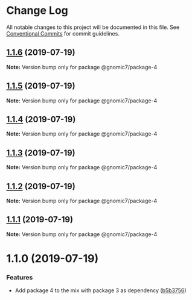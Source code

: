 # Change Log

All notable changes to this project will be documented in this file.
See [Conventional Commits](https://conventionalcommits.org) for commit guidelines.

## [1.1.6](https://github.com/gnomic7/lerna-versioning/compare/@gnomic7/package-4@1.1.5...@gnomic7/package-4@1.1.6) (2019-07-19)

**Note:** Version bump only for package @gnomic7/package-4





## [1.1.5](https://github.com/gnomic7/lerna-versioning/compare/@gnomic7/package-4@1.1.4...@gnomic7/package-4@1.1.5) (2019-07-19)

**Note:** Version bump only for package @gnomic7/package-4





## [1.1.4](https://github.com/gnomic7/lerna-versioning/compare/@gnomic7/package-4@1.1.3...@gnomic7/package-4@1.1.4) (2019-07-19)

**Note:** Version bump only for package @gnomic7/package-4





## [1.1.3](https://github.com/gnomic7/lerna-versioning/compare/@gnomic7/package-4@1.1.2...@gnomic7/package-4@1.1.3) (2019-07-19)

**Note:** Version bump only for package @gnomic7/package-4





## [1.1.2](https://github.com/gnomic7/lerna-versioning/compare/@gnomic7/package-4@1.1.1...@gnomic7/package-4@1.1.2) (2019-07-19)

**Note:** Version bump only for package @gnomic7/package-4





## [1.1.1](https://github.com/gnomic7/lerna-versioning/compare/@gnomic7/package-4@1.1.0...@gnomic7/package-4@1.1.1) (2019-07-19)

**Note:** Version bump only for package @gnomic7/package-4





# 1.1.0 (2019-07-19)


### Features

* Add package 4 to the mix with package 3 as dependency ([b5b3756](https://github.com/gnomic7/lerna-versioning/commit/b5b3756))
